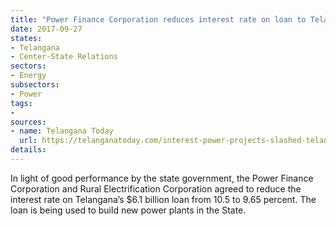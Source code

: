 ```yaml
---
title: "Power Finance Corporation reduces interest rate on loan to Telangana"
date: 2017-09-27
states:
- Telangana
- Center-State Relations
sectors:
- Energy
subsectors:
- Power
tags:
- 
sources:
- name: Telangana Today
  url: https://telanganatoday.com/interest-power-projects-slashed-telangana
details:
---
```


In light of good performance by the state government, the Power Finance Corporation and Rural Electrification Corporation agreed to reduce the interest rate on Telangana’s $6.1 billion loan from 10.5 to 9.65 percent. The loan is being used to build new power plants in the State. 
